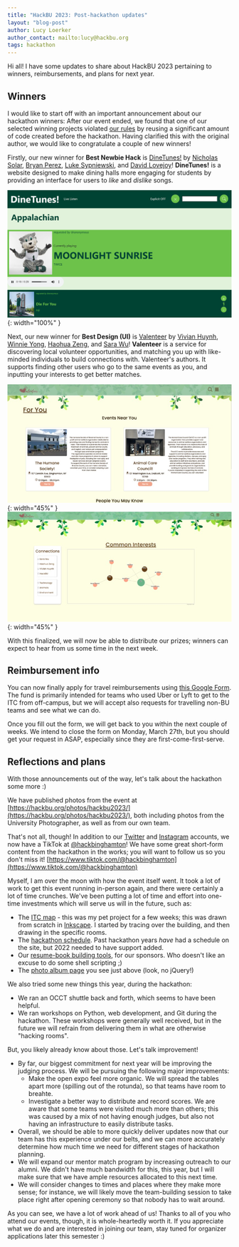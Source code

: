 ```yaml
---
title: "HackBU 2023: Post-hackathon updates"
layout: "blog-post"
author: Lucy Loerker
author_contact: mailto:lucy@hackbu.org
tags: hackathon
---
```


Hi all! I have some updates to share about HackBU 2023 pertaining to winners, reimbursements, and plans for next year.

<!--more-->

## Winners

I would like to start off with an important announcement about our hackathon winners: After our event ended, we found that one of our selected winning projects violated [our rules](https://hackbu2023.devpost.com/rules) by reusing a significant amount of code created before the hackathon. Having clarified this with the original author, we would like to congratulate a couple of new winners!

Firstly, our new winner for **Best Newbie Hack** is [DineTunes!](https://devpost.com/software/dinetunes) by [Nicholas Solar](https://www.linkedin.com/in/nsolar/), [Bryan Perez](https://www.linkedin.com/in/-bryanperez/), [Luke Sypniewski](https://www.linkedin.com/in/lsypniewski/), and [David Lovejoy](https://www.linkedin.com/in/david-lovejoy-5b8a3b260/)! **DineTunes!** is a website designed to make dining halls more engaging for students by providing an interface for users to *like* and *dislike* songs.

![DineTunes! screenshot](/img/blog/dinetunes.png){: width="100%" }

Next, our new winner for **Best Design (UI)** is [Valenteer](https://devpost.com/software/valenteer) by [Vivian Huynh](https://www.linkedin.com/in/vivianhuynh3/), [Winnie Yong](https://www.linkedin.com/in/winyong/), [Haohua Zeng](https://www.linkedin.com/in/haohua-zeng/), and [Sara Wu](https://www.linkedin.com/in/sara-wu-856182166/)! **Valenteer** is a service for discovering local volunteer opportunities, and matching you up with like-minded individuals to build connections with. Valenteer's authors. It supports finding other users who go to the same events as you, and inputting your interests to get better matches.

![Valenteer screenshot 1](/img/blog/valenteer1.jpg){: width="45%" }
![Valenteer screenshot 2](/img/blog/valenteer2.jpg){: width="45%" }

With this finalized, we will now be able to distribute our prizes; winners can expect to hear from us some time in the next week.

## Reimbursement info

You can now finally apply for travel reimbursements using [this Google Form](https://docs.google.com/forms/d/e/1FAIpQLSfYKjGRNX0TL51MsRfU6GyEdZX8mAYDia5xLWxV8HPXEFdn-A/viewform?usp=sf_link). The fund is primarily intended for teams who used Uber or Lyft to get to the ITC from off-campus, but we will accept also requests for travelling non-BU teams and see what we can do.

Once you fill out the form, we will get back to you within the next couple of weeks. We intend to close the form on Monday, March 27th, but you should get your request in ASAP, especially since they are first-come-first-serve.

## Reflections and plans

With those announcements out of the way, let's talk about the hackathon some more :)

We have published photos from the event at [https://hackbu.org/photos/hackbu2023/](https://hackbu.org/photos/hackbu2023/), both including photos from the University Photographer, as well as from our own team.

That's not all, though! In addition to our [Twitter](https://twitter.com/hackbinghamton) and [Instagram](https://www.instagram.com/hack_bu/) accounts, we now have a TikTok at [@hackbinghamton](https://www.tiktok.com/@hackbinghamton)! We have some great short-form content from the hackathon in the works; you will want to follow us so you don't miss it! [https://www.tiktok.com/@hackbinghamton](https://www.tiktok.com/@hackbinghamton)

Myself, I am over the moon with how the event itself went. It took a lot of work to get this event running in-person again, and there were certainly a lot of time crunches. We've been putting a lot of time and effort into one-time investments which will serve us will in the future, such as:

- The [ITC map](https://hackbu.org/2023/handout.pdf) - this was my pet project for a few weeks; this was drawn from scratch in [Inkscape](https://inkscape.org/). I started by tracing over the building, and then drawing in the specific rooms.
- The [hackathon schedule](https://hackbu.org/2023/schedule). Past hackathon years *have* had a schedule on the site, but 2022 needed to have support added.
- Our [resume-book building tools](https://github.com/HackBinghamton/resume-tools), for our sponsors. Who doesn't like an excuse to do some shell scripting ;)
- The [photo album page](https://hackbu.org/photos/hackbu2023/) you see just above (look, no jQuery!)

We also tried some new things this year, during the hackathon:

- We ran an OCCT shuttle back and forth, which seems to have been helpful.
- We ran workshops on Python, web development, and Git during the hackathon. These workshops were generally well received, but in the future we will refrain from delivering them in what are otherwise "hacking rooms".

But, you likely already know about those. Let's talk improvement!

- By far, our biggest commitment for next year will be improving the judging process. We will be pursuing the following major improvements:
  - Make the open expo feel more organic. We will spread the tables apart more (spilling out of the rotunda), so that teams have room to breahte.
  - Investigate a better way to distribute and record scores. We are aware that some teams were visited much more than others; this was caused by a mix of not having enough judges, but also not having an infrastructure to easily distribute tasks.
- Overall, we should be able to more quickly deliver updates now that our team has this experience under our belts, and we can more accurately determine how much time we need for different stages of hackathon planning.
- We will expand our mentor match program by increasing outreach to our alumni. We didn't have much bandwidth for this, this year, but I will make sure that we have ample resources allocated to this next time.
- We will consider changes to times and places where they make more sense; for instance, we will likely move the team-building session to take place right after opening ceremony so that nobody has to wait around.

As you can see, we have a lot of work ahead of us! Thanks to all of you who attend our events, though, it is whole-heartedly worth it. If you appreciate what we do and are interested in joining our team, stay tuned for organizer applications later this semester :)
